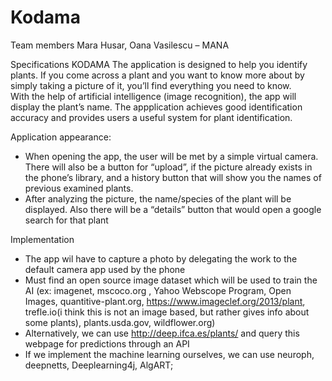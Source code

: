 # Kodama
Team members
Mara Husar, Oana Vasilescu – MANA

Specifications KODAMA
The application is designed to help you identify plants. If you come across a plant and you want to know more about by simply taking a picture of it, you’ll find everything you need to know.  
With the help of artificial intelligence (image recognition), the app will display the plant’s name.
The appplication achieves good identification accuracy and provides users a useful system for plant identification.
       			   			 
Application appearance: 
-	When opening the app, the user will be met by a simple virtual camera. There will also be a button for “upload”, if the picture already exists in the phone’s library, and a history button that will show you the names of previous examined plants.
-	After analyzing the picture, the name/species of the plant will be displayed. Also there will be a “details” button that would open a google search for that plant

Implementation
-	The app wil have to capture a photo by delegating the work to the default camera app used by the phone
-	Must find an open source image dataset which will be used to train the AI (ex: imagenet, mscoco.org , Yahoo Webscope Program, Open Images, quantitive-plant.org, https://www.imageclef.org/2013/plant, trefle.io(i think this is not an image based, but rather gives info about some plants), plants.usda.gov, wildflower.org)
-	Alternatively, we can use http://deep.ifca.es/plants/  and query this webpage for predictions through an API
-	If we implement the machine learning ourselves, we can use neuroph, deepnetts, Deeplearning4j, AlgART;


